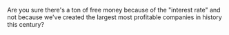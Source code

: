 Are you sure there's a ton of free money because of the "interest rate" and not because we've created the largest most profitable companies in history this century?

